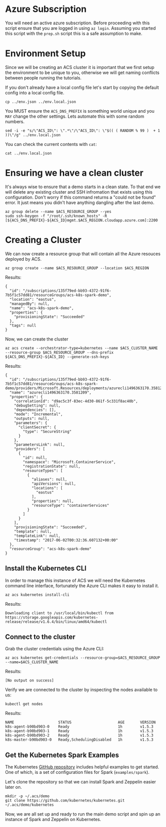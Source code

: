 # Azure Subscription

You will need an active azure subscription. Before proceeding with
this script ensure that you are logged in using `az login`. Assuming
you started this script with the `prep.sh` script this is a safe
assumption to make.

# Environment Setup

Since we will be creating an ACS cluster it is important that we first
setup the environment to be unique to you, otherwise we will get
naming conflicts between people running the tutorials. 

If you don't already have a local config file let's start by copying
the default config into a local config file.

```
cp ../env.json ../env.local.json 
```

You MUST ensure the `ACS_DNS_PREFIX` is something world unique and you
`MAY` change the other settings. Lets automate this with some random
numbers.

```
sed -i -e "s/\"ACS_ID\": \".*\"/\"ACS_ID\": \"$(( ( RANDOM % 99 )  + 1 ))\"/g" ../env.local.json
```

You can check the current contents with `cat`:

```
cat ../env.local.json
```

# Ensuring we have a clean cluster

It's always wise to ensure that a demo starts in a clean state. To
that end we will delete any existing cluster and SSH infromation that
exists using this configuration. Don't worry if this command returns a
"could not be found" error. It just means you didn't have anything
dangling after the last demo.

```
az group delete --name $ACS_RESOURCE_GROUP --yes
sudo ssh-keygen -f "/root/.ssh/known_hosts" -R [${ACS_DNS_PREFIX}-${ACS_ID}mgmt.$ACS_REGION.cloudapp.azure.com]:2200
```

# Creating a Cluster

We can now create a resource group that will contain all the Azure resouces deployed by ACS.

```
az group create --name $ACS_RESOURCE_GROUP --location $ACS_REGION
```

Results:

```
{
  "id": "/subscriptions/135f79ed-bb93-4372-91f6-7b5f1c57dd81/resourceGroups/acs-k8s-spark-demo",
  "location": "eastus",
  "managedBy": null,
  "name": "acs-k8s-spark-demo",
  "properties": {
    "provisioningState": "Succeeded"
  },
  "tags": null
}
```

Now, we can create the cluster

```
az acs create --orchestrator-type=kubernetes --name $ACS_CLUSTER_NAME --resource-group $ACS_RESOURCE_GROUP --dns-prefix ${ACS_DNS_PREFIX}-${ACS_ID} --generate-ssh-keys
```

Results:

```
{
  "id": "/subscriptions/135f79ed-bb93-4372-91f6-7b5f1c57dd81/resourceGroups/acs-k8s-spark-demo/providers/Microsoft.Resources/deployments/azurecli1496363170.3581209",
  "name": "azurecli1496363170.3581209",
  "properties": {
    "correlationId": "d9ac5c3f-83ec-4d30-861f-5c331f8ac40b",
    "debugSetting": null,
    "dependencies": [],
    "mode": "Incremental",
    "outputs": null,
    "parameters": {
      "clientSecret": {
        "type": "SecureString"
      }
    },
    "parametersLink": null,
    "providers": [
      {
        "id": null,
        "namespace": "Microsoft.ContainerService",
        "registrationState": null,
        "resourceTypes": [
          {
            "aliases": null,
            "apiVersions": null,
            "locations": [
              "eastus"
            ],
            "properties": null,
            "resourceType": "containerServices"
          }
        ]
      }
    ],
    "provisioningState": "Succeeded",
    "template": null,
    "templateLink": null,
    "timestamp": "2017-06-02T00:32:36.607132+00:00"
  },
  "resourceGroup": "acs-k8s-spark-demo"
}
```

## Install the Kubernetes CLI

In order to manage this instance of ACS we will need the Kubernetes command line interface,
fortunately the Azure CLI makes it easy to install it.

```
az acs kubernetes install-cli
```

Results:

```
Downloading client to /usr/local/bin/kubectl from https://storage.googleapis.com/kubernetes-release/release/v1.6.4/bin/linux/amd64/kubectl
```

## Connect to the cluster

Grab the cluster credentials using the Azure CLI:

```
az acs kubernetes get-credentials --resource-group=$ACS_RESOURCE_GROUP --name=$ACS_CLUSTER_NAME
```

Results:

```
[No output on success]
```

Verify we are connected to the cluster by inspecting the nodes available to us:

```
kubectl get nodes
```

Results:

```
NAME                    STATUS                     AGE       VERSION
k8s-agent-b90bd903-0    Ready                      1h        v1.5.3
k8s-agent-b90bd903-1    Ready                      1h        v1.5.3
k8s-agent-b90bd903-2    Ready                      1h        v1.5.3
k8s-master-b90bd903-0   Ready,SchedulingDisabled   1h        v1.5.3
```

## Get the Kubernetes Spark Examples

The Kubernetes [GitHub repository](https://github.com/kubernetes/kubernetes) includes helpful examples to get started. One of which, is a set of configuration files for Spark (`examples/spark`).

Let's clone the repository so that we can install Spark and Zeppelin easier later on.

```
mkdir -p ~/.acs/demo
git clone https://github.com/kubernetes/kubernetes.git ~/.acs/demo/kubernetes
```

Now, we are all set up and ready to run the main demo script and spin up an instance of Spark and Zeppelin on Kubernetes.
